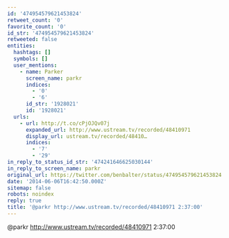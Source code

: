 ```yaml
---
id: '474954579621453824'
retweet_count: '0'
favorite_count: '0'
id_str: '474954579621453824'
retweeted: false
entities:
  hashtags: []
  symbols: []
  user_mentions:
    - name: Parker
      screen_name: parkr
      indices:
        - '0'
        - '6'
      id_str: '1928021'
      id: '1928021'
  urls:
    - url: http://t.co/cPjOJQv07j
      expanded_url: http://www.ustream.tv/recorded/48410971
      display_url: ustream.tv/recorded/48410…
      indices:
        - '7'
        - '29'
in_reply_to_status_id_str: '474241646625030144'
in_reply_to_screen_name: parkr
original_url: https://twitter.com/benbalter/status/474954579621453824
date: '2014-06-06T16:42:50.000Z'
sitemap: false
robots: noindex
reply: true
title: '@parkr http://www.ustream.tv/recorded/48410971 2:37:00'
---
```


@parkr http://www.ustream.tv/recorded/48410971 2:37:00